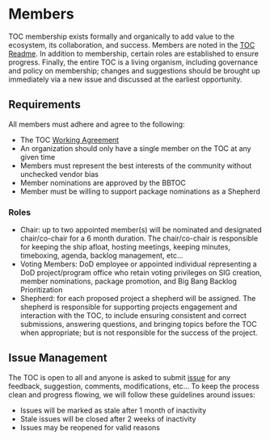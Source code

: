 # Members

TOC membership exists formally and organically to add value to the ecosystem, its collaboration, and success. Members are noted in the [TOC Readme](../README.md). In addition to membership, certain roles are established to ensure progress. Finally, the entire TOC is a living organism, including governance and policy on membership; changes and suggestions should be brought up immediately via a new issue and discussed at the earliest opportunity.

## Requirements

All members must adhere and agree to the following:

- The TOC [Working Agreement](../WORKINGAGREEMENT.md)
- An organization should only have a single member on the TOC at any given time
- Members must represent the best interests of the community without unchecked vendor bias
- Member nominations are approved by the BBTOC
- Member must be willing to support package nominations as a Shepherd

### Roles

- Chair: up to two appointed member(s) will be nominated and designated chair/co-chair for a 6 month duration. The chair/co-chair is responsible for keeping the ship afloat, hosting meetings, keeping minutes, timeboxing, agenda, backlog management, etc...
- Voting Members: DoD employee or appointed individual representing a DoD project/program office who retain voting privileges on SIG creation, member nominations, package promotion, and Big Bang Backlog Prioritization
- Shepherd: for each proposed project a shepherd will be assigned. The shepherd is responsible for supporting projects engagement and interaction with the TOC, to include ensuring consistent and correct submissions, answering questions, and bringing topics before the TOC when appropriate; but is not responsible for the success of the project.

## Issue Management

The TOC is open to all and anyone is asked to submit [issue](https://repo1.dso.mil/platform-one/bbtoc/-/issues/new) for any feedback, suggestion, comments, modifications, etc... To keep the process clean and progress flowing, we will follow these guidelines around issues:

- Issues will be marked as stale after 1 month of inactivity
- Stale issues will be closed after 2 weeks of inactivity
- Issues may be reopened for valid reasons
